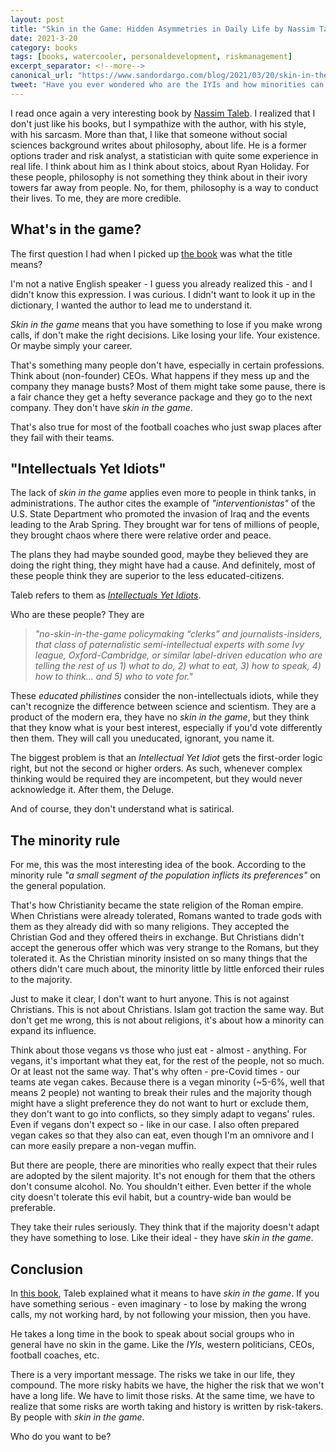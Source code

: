 ```yaml
---
layout: post
title: "Skin in the Game: Hidden Asymmetries in Daily Life by Nassim Taleb"
date: 2021-3-20
category: books
tags: [books, watercooler, personaldevelopment, riskmanagement]
excerpt_separator: <!--more-->
canonical_url: "https://www.sandordargo.com/blog/2021/03/20/skin-in-the-game-by-nassim-taleb"
tweet: "Have you ever wondered who are the IYIs and how minorities can expand their rules to the majority? This is your book!"
---
```

I read once again a very interesting book by [Nassim Taleb](https://www.sandordargo.com/blog/2018/10/31/nassim-taleb-the-black-swan). I realized that I don't just like his books, but I sympathize with the author, with his style, with his sarcasm. More than that, I like that someone without social sciences background writes about philosophy, about life. He is a former options trader and risk analyst, a statistician with quite some experience in real life. I think about him as I think about stoics, about Ryan Holiday. For these people, philosophy is not something they think about in their ivory towers far away from people. No, for them, philosophy is a way to conduct their lives. To me, they are more credible.
<!--more-->

## What's in the game?

The first question I had when I picked up [the book](https://amzn.to/3c5WwYU) was what the title means?

I'm not a native English speaker - I guess you already realized this - and I didn't know this expression. I was curious. I didn't want to look it up in the dictionary, I wanted the author to lead me to understand it.

*Skin in the game* means that you have something to lose if you make wrong calls, if don't make the right decisions. Like losing your life. Your existence. Or maybe simply your career.

That's something many people don't have, especially in certain professions. Think about (non-founder) CEOs. What happens if they mess up and the company they manage busts? Most of them might take some pause, there is a fair chance they get a hefty severance package and they go to the next company. They don't have *skin in the game*.

That's also true for most of the football coaches who just swap places after they fail with their teams.

## "Intellectuals Yet Idiots"

The lack of *skin in the game* applies even more to people in think tanks, in administrations. The author cites the example of *"interventionistas"* of the U.S. State Department who promoted the invasion of Iraq and the events leading to the Arab Spring. They brought war for tens of millions of people, they brought chaos where there were relative order and peace.

The plans they had maybe sounded good, maybe they believed they are doing the right thing, they might have had a cause. And definitely, most of these people think they are superior to the less educated-citizens.

Taleb refers to them as [*Intellectuals Yet Idiots*](https://medium.com/incerto/the-intellectual-yet-idiot-13211e2d0577).

Who are these people? They are 

> *"no-skin-in-the-game policymaking “clerks” and journalists-insiders, that class of paternalistic semi-intellectual experts with some Ivy league, Oxford-Cambridge, or similar label-driven education who are telling the rest of us 1) what to do, 2) what to eat, 3) how to speak, 4) how to think... and 5) who to vote for."*

These *educated philistines* consider the non-intellectuals idiots, while they can't recognize the difference between science and scientism. They are a product of the modern era, they have no *skin in the game*, but they think that they know what is your best interest, especially if you'd vote differently then them. They will call you uneducated, ignorant, you name it.

The biggest problem is that an *Intellectual Yet Idiot* gets the first-order logic right, but not the second or higher orders. As such, whenever complex thinking would be required they are incompetent, but they would never acknowledge it. After them, the Deluge.

And of course, they don't understand what is satirical.

## The minority rule

For me, this was the most interesting idea of the book. According to the minority rule *"a small segment of the population inflicts its preferences"* on the general population.

That's how Christianity became the state religion of the Roman empire. When Christians were already tolerated, Romans wanted to trade gods with them as they already did with so many religions. They accepted the Christian God and they offered theirs in exchange. But Christians didn't accept the generous offer which was very strange to the Romans, but they tolerated it. As the Christian minority insisted on so many things that the others didn't care much about, the minority little by little enforced their rules to the majority.

Just to make it clear, I don't want to hurt anyone. This is not against Christians. This is not about Christians. Islam got traction the same way. But don't get me wrong, this is not about religions, it's about how a minority can expand its influence.

Think about those vegans vs those who just eat - almost - anything. For vegans, it's important what they eat, for the rest of the people, not so much. Or at least not the same way. That's why often - pre-Covid times - our teams ate vegan cakes. Because there is a vegan minority (~5-6%, well that means 2 people) not wanting to break their rules and the majority though might have a slight preference they do not want to hurt or exclude them, they don't want to go into conflicts, so they simply adapt to vegans' rules. Even if vegans don't expect so - like in our case. I also often prepared vegan cakes so that they also can eat, even though I'm an omnivore and I can more easily prepare a non-vegan muffin.

But there are people, there are minorities who really expect that their rules are adopted by the silent majority. It's not enough for them that the others don't consume alcohol. No. You shouldn't either. Even better if the whole city doesn't tolerate this evil habit, but a country-wide ban would be preferable.

They take their rules seriously. They think that if the majority doesn't adapt they have something to lose. Like their ideal - they have *skin in the game*.

## Conclusion

In [this book](https://amzn.to/3c5WwYU), Taleb explained what it means to have *skin in the game*. If you have something serious - even imaginary - to lose by making the wrong calls, my not working hard, by not following your mission, then you have.

He takes a long time in the book to speak about social groups who in general have no skin in the game. Like the *IYIs*, western politicians, CEOs, football coaches, etc.

There is a very important message. The risks we take in our life, they compound. The more risky habits we have, the higher the risk that we won't have a long life. We have to limit those risks. At the same time, we have to realize that some risks are worth taking and history is written by risk-takers. By people with *skin in the game*.

Who do you want to be?